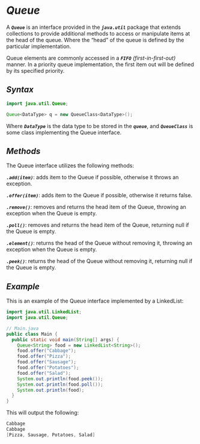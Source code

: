 # ***Queue***

A ***`Queue`*** is an interface provided in the ***`java.util`*** package that extends collections to provide additional methods to access or manipulate items at the head of the queue. Where the “head” of the queue is defined by the particular implementation.

Queue elements are commonly accessed in a ***`FIFO`*** *(first-in-first-out)* manner. In a priority queue implementation, the first item out will be defined by its specified priority.

## ***Syntax***
```java
import java.util.Queue;

Queue<DataType> q = new QueueClass<DataType>();
```
Where ***`DataType`*** is the data type to be stored in the ***`queue`***, and ***`QueueClass`*** is some class implementing the Queue interface.

## ***Methods***
The Queue interface utilizes the following methods:

***`.add(item)`***: adds item to the Queue if possible, otherwise it throws an exception.

***`.offer(item)`***: adds item to the Queue if possible, otherwise it returns false.

***`.remove()`***: removes and returns the head item of the Queue, throwing an exception when the Queue is empty.

***`.poll()`***: removes and returns the head item of the Queue, returning null if the Queue is empty.

***`.element()`***: returns the head of the Queue without removing it, throwing an exception when the Queue is empty.

***`.peek()`***: returns the head of the Queue without removing it, returning null if the Queue is empty.

## ***Example***
This is an example of the Queue interface implemented by a LinkedList:
```java
import java.util.LinkedList;
import java.util.Queue;

// Main.java
public class Main {
  public static void main(String[] args) {
    Queue<String> food = new LinkedList<String>();
    food.offer("Cabbage");
    food.offer("Pizza");
    food.offer("Sausage");
    food.offer("Potatoes");
    food.offer("Salad");
    System.out.println(food.peek());
    System.out.println(food.poll());
    System.out.println(food);
  }
}
```
This will output the following:
```java
Cabbage
Cabbage
[Pizza, Sausage, Potatoes, Salad]
```
